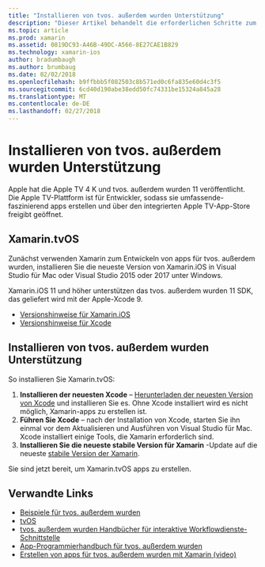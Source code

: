 ```yaml
---
title: "Installieren von tvos. außerdem wurden Unterstützung"
description: "Dieser Artikel behandelt die erforderlichen Schritte zum Installieren von Unterstützung für tvos. außerdem wurden."
ms.topic: article
ms.prod: xamarin
ms.assetid: 0819DC93-A46B-49DC-A566-8E27CAE1B829
ms.technology: xamarin-ios
author: bradumbaugh
ms.author: brumbaug
ms.date: 02/02/2018
ms.openlocfilehash: b9ffbbb5f082503c8b571ed0c6fa835e60d4c3f5
ms.sourcegitcommit: 6cd40d190abe38edd50fc74331be15324a845a28
ms.translationtype: MT
ms.contentlocale: de-DE
ms.lasthandoff: 02/27/2018
---
```

# <a name="installing-tvos-support"></a>Installieren von tvos. außerdem wurden Unterstützung

Apple hat die Apple TV 4 K und tvos. außerdem wurden 11 veröffentlicht. Die Apple TV-Plattform ist für Entwickler, sodass sie umfassende-faszinierend apps erstellen und über den integrierten Apple TV-App-Store freigibt geöffnet.

## <a name="xamarintvos"></a>Xamarin.tvOS

Zunächst verwenden Xamarin zum Entwickeln von apps für tvos. außerdem wurden, installieren Sie die neueste Version von Xamarin.iOS in Visual Studio für Mac oder Visual Studio 2015 oder 2017 unter Windows.  

Xamarin.iOS 11 und höher unterstützen das tvos. außerdem wurden 11 SDK, das geliefert wird mit der Apple-Xcode 9. 

- [Versionshinweise für Xamarin.iOS](https://developer.xamarin.com/releases/ios/)
- [Versionshinweise für Xcode](https://developer.apple.com/library/content/releasenotes/DeveloperTools/RN-Xcode/Chapters/Introduction.html#//apple_ref/doc/uid/TP40001051-CH1-SW876)

## <a name="installing-tvos-support"></a>Installieren von tvos. außerdem wurden Unterstützung

So installieren Sie Xamarin.tvOS:

1. **Installieren der neuesten Xcode** – [Herunterladen der neuesten Version von Xcode](https://developer.apple.com/xcode/download/) und installieren Sie es. Ohne Xcode installiert wird es nicht möglich, Xamarin-apps zu erstellen ist. 
2. **Führen Sie Xcode** – nach der Installation von Xcode, starten Sie ihn einmal vor dem Aktualisieren und Ausführen von Visual Studio für Mac. Xcode installiert einige Tools, die Xamarin erforderlich sind.
3. **Installieren Sie die neueste stabile Version für Xamarin** -Update auf die neueste [stabile Version der Xamarin](https://developer.xamarin.com/recipes/cross-platform/ide/change_updates_channel/).

Sie sind jetzt bereit, um Xamarin.tvOS apps zu erstellen. 



## <a name="related-links"></a>Verwandte Links

- [Beispiele für tvos. außerdem wurden](https://developer.xamarin.com/samples/tvos/all/)
- [tvOS](https://developer.apple.com/tvos/)
- [tvos. außerdem wurden Handbücher für interaktive Workflowdienste-Schnittstelle](https://developer.apple.com/tvos/human-interface-guidelines/)
- [App-Programmierhandbuch für tvos. außerdem wurden](https://developer.apple.com/library/prerelease/tvos/documentation/General/Conceptual/AppleTV_PG/)
- [Erstellen von apps für tvos. außerdem wurden mit Xamarin (video)](https://university.xamarin.com/lightninglectures/tvos-with-xamarin)
